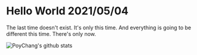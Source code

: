 # Hello World 2021/05/04

The last time doesn't exist. It's only this time. And everything is going to be different this time. There's only now.

![PoyChang's github stats](https://github-readme-stats.vercel.app/api?username=poychang&show_icons=true&theme=dracula)
